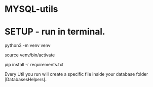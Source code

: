 # MYSQL-utils

# SETUP - run in terminal.
python3 -m venv venv

source venv/bin/activate

pip install -r requirements.txt

Every Util you run will create a specific file inside your database folder [DatabasesHelpers].